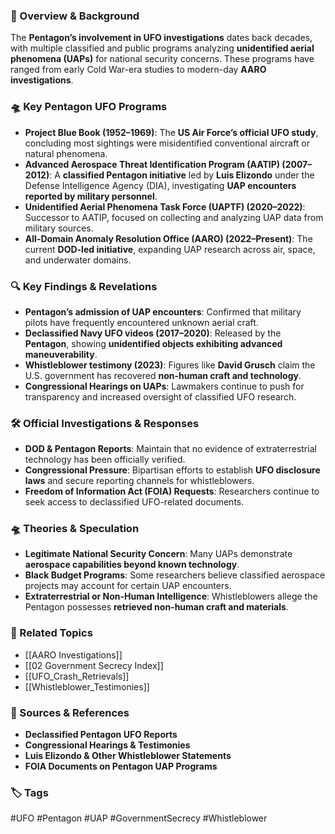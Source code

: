 
### 📅 Overview & Background

The **Pentagon’s involvement in UFO investigations** dates back decades, with multiple classified and public programs analyzing **unidentified aerial phenomena (UAPs)** for national security concerns. These programs have ranged from early Cold War-era studies to modern-day **AARO investigations**.

### 🛸 Key Pentagon UFO Programs

- **Project Blue Book (1952–1969)**: The **US Air Force’s official UFO study**, concluding most sightings were misidentified conventional aircraft or natural phenomena.
- **Advanced Aerospace Threat Identification Program (AATIP) (2007–2012)**: A **classified Pentagon initiative** led by **Luis Elizondo** under the Defense Intelligence Agency (DIA), investigating **UAP encounters reported by military personnel**.
- **Unidentified Aerial Phenomena Task Force (UAPTF) (2020–2022)**: Successor to AATIP, focused on collecting and analyzing UAP data from military sources.
- **All-Domain Anomaly Resolution Office (AARO) (2022–Present)**: The current **DOD-led initiative**, expanding UAP research across air, space, and underwater domains.

### 🔍 Key Findings & Revelations

- **Pentagon’s admission of UAP encounters**: Confirmed that military pilots have frequently encountered unknown aerial craft.
- **Declassified Navy UFO videos (2017–2020)**: Released by the **Pentagon**, showing **unidentified objects exhibiting advanced maneuverability**.
- **Whistleblower testimony (2023)**: Figures like **David Grusch** claim the U.S. government has recovered **non-human craft and technology**.
- **Congressional Hearings on UAPs**: Lawmakers continue to push for transparency and increased oversight of classified UFO research.

### 🛠 Official Investigations & Responses

- **DOD & Pentagon Reports**: Maintain that no evidence of extraterrestrial technology has been officially verified.
- **Congressional Pressure**: Bipartisan efforts to establish **UFO disclosure laws** and secure reporting channels for whistleblowers.
- **Freedom of Information Act (FOIA) Requests**: Researchers continue to seek access to declassified UFO-related documents.

### 🛸 Theories & Speculation

- **Legitimate National Security Concern**: Many UAPs demonstrate **aerospace capabilities beyond known technology**.
- **Black Budget Programs**: Some researchers believe classified aerospace projects may account for certain UAP encounters.
- **Extraterrestrial or Non-Human Intelligence**: Whistleblowers allege the Pentagon possesses **retrieved non-human craft and materials**.

### 🔗 Related Topics

- [[AARO Investigations]]
- [[02 Government Secrecy Index]]
- [[UFO_Crash_Retrievals]]
- [[Whistleblower_Testimonies]]

### 📂 Sources & References

- **Declassified Pentagon UFO Reports**
- **Congressional Hearings & Testimonies**
- **Luis Elizondo & Other Whistleblower Statements**
- **FOIA Documents on Pentagon UAP Programs**

### 🏷 Tags

#UFO #Pentagon #UAP #GovernmentSecrecy #Whistleblower